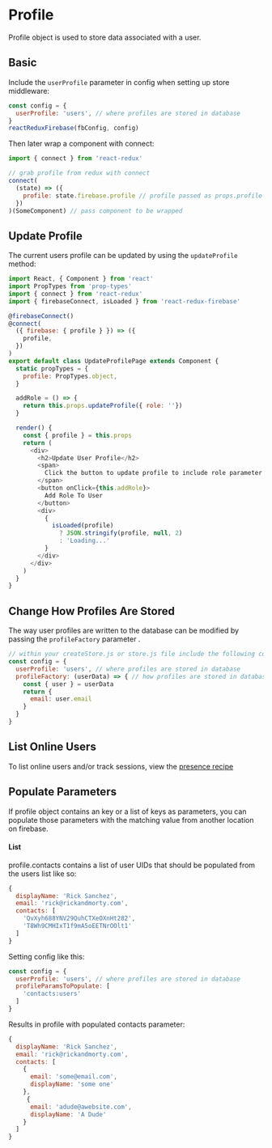 # Profile

Profile object is used to store data associated with a user.

## Basic
Include the `userProfile` parameter in config when setting up store middleware:

```js
const config = {
  userProfile: 'users', // where profiles are stored in database
}
reactReduxFirebase(fbConfig, config)
```

Then later wrap a component with connect:

```js
import { connect } from 'react-redux'

// grab profile from redux with connect
connect(
  (state) => ({
    profile: state.firebase.profile // profile passed as props.profile
  })
)(SomeComponent) // pass component to be wrapped
```

## Update Profile

The current users profile can be updated by using the `updateProfile` method:

```js
import React, { Component } from 'react'
import PropTypes from 'prop-types'
import { connect } from 'react-redux'
import { firebaseConnect, isLoaded } from 'react-redux-firebase'

@firebaseConnect()
@connect(
  ({ firebase: { profile } }) => ({
    profile,
  })
)
export default class UpdateProfilePage extends Component {
  static propTypes = {
    profile: PropTypes.object,
  }

  addRole = () => {
    return this.props.updateProfile({ role: ''})
  }

  render() {
    const { profile } = this.props
    return (
      <div>
        <h2>Update User Profile</h2>
        <span>
          Click the button to update profile to include role parameter
        </span>
        <button onClick={this.addRole}>
          Add Role To User
        </button>
        <div>
          {
            isLoaded(profile)
              ? JSON.stringify(profile, null, 2)
              : 'Loading...'
          }
        </div>
      </div>
    )
  }
}
```
## Change How Profiles Are Stored
The way user profiles are written to the database can be modified by passing the `profileFactory` parameter .

```js
// within your createStore.js or store.js file include the following config
const config = {
  userProfile: 'users', // where profiles are stored in database
  profileFactory: (userData) => { // how profiles are stored in database
    const { user } = userData
    return {
      email: user.email
    }
  }
}
```

## List Online Users

To list online users and/or track sessions, view the [presence recipe](/docs/recipes/auth.md#presence)

## Populate Parameters
If profile object contains an key or a list of keys as parameters, you can populate those parameters with the matching value from another location on firebase.

#### List
profile.contacts contains a list of user UIDs that should be populated from the users list like so:
```js
{
  displayName: 'Rick Sanchez',
  email: 'rick@rickandmorty.com',
  contacts: [
    'QvXyh688YNV29QuhCTXeOXnHt282',
    'T8Wh9CMHIxT1f9mA5oEETNrOOlt1'
  ]
}
```

Setting config like this:

```js
const config = {
  userProfile: 'users', // where profiles are stored in database
  profileParamsToPopulate: [
    'contacts:users'
  ]
}
```

Results in profile with populated contacts parameter:

```js
{
  displayName: 'Rick Sanchez',
  email: 'rick@rickandmorty.com',
  contacts: [
    {
      email: 'some@email.com',
      displayName: 'some one'
    },
     {
      email: 'adude@awebsite.com',
      displayName: 'A Dude'
    }
  ]
}
```
